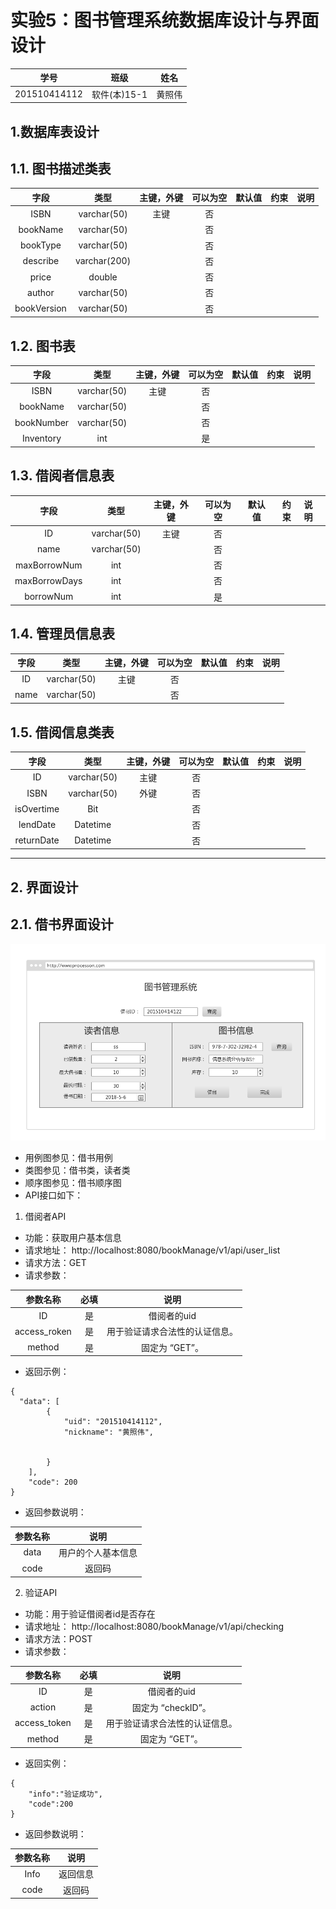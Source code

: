 # 实验5：图书管理系统数据库设计与界面设计
|学号|班级|姓名|
|:-------:|:-------------: | :----------:|
|201510414112|软件(本)15-1|黄照伟|

## 1.数据库表设计

## 1.1. 图书描述类表
|字段|类型|主键，外键|可以为空|默认值|约束|说明|
|:-------:|:-------------:|:------:|:----:|:---:|:----:|:-----|
|ISBN|varchar(50)|主键|否||||
|bookName|varchar(50)| |否||||
|bookType|varchar(50)| |否||||
|describe|varchar(200)| |否||||
|price|double| |否||||
|author|varchar(50)| |否||||
|bookVersion|varchar(50)| |否||||

## 1.2. 图书表
|字段|类型|主键，外键|可以为空|默认值|约束|说明|
|:-------:|:-------------:|:------:|:----:|:---:|:----:|:-----|
|ISBN|varchar(50)|主键|否||||
|bookName|varchar(50)| |否||||
|bookNumber|varchar(50)| |否||||
|Inventory|int| |是||||

## 1.3. 借阅者信息表
|字段|类型|主键，外键|可以为空|默认值|约束|说明|
|:-------:|:-------------:|:------:|:----:|:---:|:----:|:-----|
|ID|varchar(50)|主键|否||||
|name|varchar(50)| |否||||
|maxBorrowNum|int| |否||||
|maxBorrowDays|int| |否||||
|borrowNum|int| |是||||

## 1.4. 管理员信息表
|字段|类型|主键，外键|可以为空|默认值|约束|说明|
|:-------:|:-------------:|:------:|:----:|:---:|:----:|:-----|
|ID|varchar(50)|主键|否||||
|name|varchar(50)| |否||||

## 1.5. 借阅信息类表
|字段|类型|主键，外键|可以为空|默认值|约束|说明|
|:-------:|:-------------:|:------:|:----:|:---:|:----:|:-----|
|ID|varchar(50)|主键 |否||||
|ISBN|varchar(50)|外键|否||||
|isOvertime|Bit| |否||||
|lendDate|Datetime| |否||||
|returnDate|Datetime| |否||||


***

## 2. 界面设计
## 2.1. 借书界面设计
![pic1](1.png)
- 用例图参见：借书用例
- 类图参见：借书类，读者类
- 顺序图参见：借书顺序图
- API接口如下：

1. 借阅者API

- 功能：获取用户基本信息
- 请求地址： http://localhost:8080/bookManage/v1/api/user_list
- 请求方法：GET
- 请求参数：

|参数名称|必填|说明|
|:-------:|:-------------: | :----------:|
|ID|是|借阅者的uid|
|access_roken|是|用于验证请求合法性的认证信息。 |
|method|是|固定为 “GET”。|

- 返回示例：
```
{
  "data": [
        {
            "uid": "201510414112",
            "nickname": "黄照伟",
            
          
        }
    ],
    "code": 200
}
```
- 返回参数说明：
    
|参数名称|说明|
|:-------:|:-------------: |
|data|用户的个人基本信息|
|code|返回码|

2. 验证API
- 功能：用于验证借阅者id是否存在
- 请求地址： http://localhost:8080/bookManage/v1/api/checking
- 请求方法：POST
- 请求参数：

|参数名称|必填|说明|
|:-------:|:-------------: | :----------:|
|ID|是|借阅者的uid|
|action|是|固定为 “checkID”。|
|access_token|是|用于验证请求合法性的认证信息。 |
|method|是|固定为 “GET”。|

- 返回实例：
```
{
    "info":"验证成功",
    "code":200
}
```
- 返回参数说明：
    
|参数名称|说明|
|:-------:|:-------------: |
|Info|返回信息|
|code|返回码|


 

